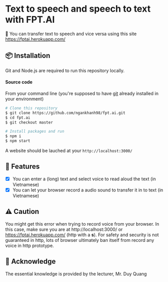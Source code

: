 # Text to speech and speech to text with FPT.AI
🙊 You can transfer text to speech and vice versa using this site https://fptai.herokuapp.com/

## 📦 Installation
Git and Node.js are required to run this repository locally.
#### Source code
From your command line (you're supposed to have [git](https://git-scm.com/) already installed in your environment)
```bash
# Clone this repository
$ git clone https://github.com/ngankhanh98/fpt.ai.git
$ cd fpt.ai
$ git checkout master

# Install packages and run
$ npm i
$ npm start
```
A website should be lauched at your `http://localhost:3000/`

## 🎉 Features 
- [x] You can enter a (long) text and select voice to read aloud the text (in Vietnamese)
- [x] You can let your browser record a audio sound to transfer it in to text (in Vietnamese)

## ⚠ Caution
You might get this error when trying to record voice from your browser. In this case, make sure you are at http://localhost:3000/ or https://fptai.herokuapp.com/ (http with a **s**). For safety and security is not guaranteed in http, lots of browser ultimately ban itself from record any voice in http prototype.


## 🙏 Acknowledge
The essential knowledge is provided by the lecturer, Mr. Duy Quang
